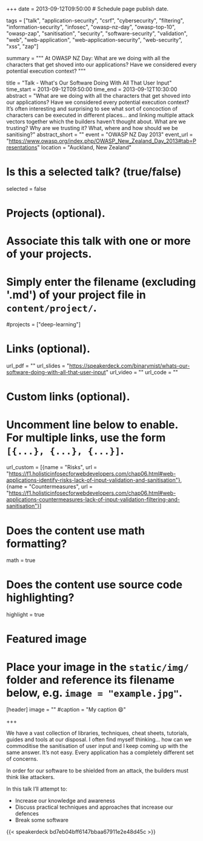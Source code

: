 +++
date = 2013-09-12T09:50:00  # Schedule page publish date.

tags = ["talk", "application-security", "csrf", "cybersecurity", "filtering", "information-security", "infosec", "owasp-nz-day", "owasp-top-10", "owasp-zap", "sanitisation", "security", "software-security", "validation", "web", "web-application", "web-application-security", "web-security", "xss", "zap"]

summary = """
At OWASP NZ Day: What are we doing with all the characters that get shoved into our applications? Have we considered every potential execution context?
"""

title = "Talk - What's Our Software Doing With All That User Input"
time_start = 2013-09-12T09:50:00
time_end = 2013-09-12T10:30:00
abstract = "What are we doing with all the characters that get shoved into our applications? Have we considered every potential execution context? It’s often interesting and surprising to see what sort of concoction of characters can be executed in different places… and linking multiple attack vectors together which the builders haven’t thought about. What are we trusting? Why are we trusting it? What, where and how should we be sanitising?"
abstract_short = ""
event = "OWASP NZ Day 2013"
event_url = "https://www.owasp.org/index.php/OWASP_New_Zealand_Day_2013#tab=Presentations"
location = "Auckland, New Zealand"

# Is this a selected talk? (true/false)
selected = false

# Projects (optional).
#   Associate this talk with one or more of your projects.
#   Simply enter the filename (excluding '.md') of your project file in `content/project/`.
#projects = ["deep-learning"]

# Links (optional).
url_pdf = ""
url_slides = "https://speakerdeck.com/binarymist/whats-our-software-doing-with-all-that-user-input"
url_video = ""
url_code = ""

# Custom links (optional).
#   Uncomment line below to enable. For multiple links, use the form `[{...}, {...}, {...}]`.
url_custom = [{name = "Risks", url = "https://f1.holisticinfosecforwebdevelopers.com/chap06.html#web-applications-identify-risks-lack-of-input-validation-and-sanitisation"}, {name = "Countermeasures", url = "https://f1.holisticinfosecforwebdevelopers.com/chap06.html#web-applications-countermeasures-lack-of-input-validation-filtering-and-sanitisation"}]

# Does the content use math formatting?
math = true

# Does the content use source code highlighting?
highlight = true

# Featured image
# Place your image in the `static/img/` folder and reference its filename below, e.g. `image = "example.jpg"`.
[header]
image = ""
#caption = "My caption :smile:"

+++

We have a vast collection of libraries, techniques, cheat sheets, tutorials, guides and tools at our disposal. I often find myself thinking… how can we commoditise the sanitisation of user input and I keep coming up with the same answer. It’s not easy. Every application has a completely different set of concerns.

In order for our software to be shielded from an attack, the builders must think like attackers.

In this talk I’ll attempt to:

* Increase our knowledge and awareness
* Discuss practical techniques and approaches that increase our defences
* Break some software

{{< speakerdeck bd7eb04bff6147bbaa67911e2e48d45c >}}
<br>


